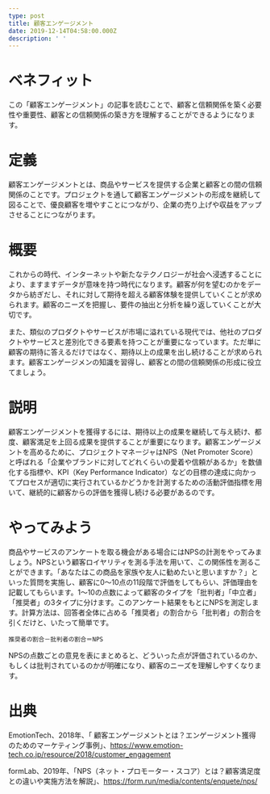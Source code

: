```yaml
---
type: post
title: 顧客エンゲージメント
date: 2019-12-14T04:58:00.000Z
description: ' '
---
```

# ベネフィット

この「顧客エンゲージメント」の記事を読むことで、顧客と信頼関係を築く必要性や重要性、顧客との信頼関係の築き方を理解することができるようになります。

# 定義

顧客エンゲージメントとは、商品やサービスを提供する企業と顧客との間の信頼関係のことです。プロジェクトを通して顧客エンゲージメントの形成を継続して図ることで、優良顧客を増やすことにつながり、企業の売り上げや収益をアップさせることにつながります。

# 概要

これからの時代、インターネットや新たなテクノロジーが社会へ浸透することにより、ますますデータが意味を持つ時代になります。顧客が何を望むのかをデータから紡ぎだし、それに対して期待を超える顧客体験を提供していくことが求められます。顧客のニーズを把握し、要件の抽出と分析を繰り返していくことが大切です。

また、類似のプロダクトやサービスが市場に溢れている現代では、他社のプロダクトやサービスと差別化できる要素を持つことが重要になっています。ただ単に顧客の期待に答えるだけではなく、期待以上の成果を出し続けることが求められます。顧客エンゲージメンの知識を習得し、顧客との間の信頼関係の形成に役立てましょう。

# 説明

顧客エンゲージメントを獲得するには、期待以上の成果を継続して与え続け、都度、顧客満足を上回る成果を提供することが重要になります。顧客エンゲージメントを高めるために、プロジェクトマネージャはNPS（Net Promoter Score）と呼ばれる「企業やブランドに対してどれくらいの愛着や信頼があるか」を数値化する指標や、KPI（Key Performance Indicator）などの目標の達成に向かってプロセスが適切に実行されているかどうかを計測するための活動評価指標を用いて、継続的に顧客からの評価を獲得し続ける必要があるのです。

# やってみよう

商品やサービスのアンケートを取る機会がある場合にはNPSの計測をやってみましょう。NPSという顧客ロイヤリティを測る手法を用いて、この関係性を測ることができます。「あなたはこの商品を家族や友人に勧めたいと思いますか？」といった質問を実施し、顧客に0〜10点の11段階で評価をしてもらい、評価理由を記載してもらいます。1～10の点数によって顧客のタイプを「批判者」「中立者」「推奨者」の3タイプに分けます。このアンケート結果をもとにNPSを測定します。計算方法は、回答者全体に占める「推奨者」の割合から「批判者」の割合を引くだけと、いたって簡単です。

```
推奨者の割合－批判者の割合＝NPS
```

NPSの点数ごとの意見を表にまとめると、どういった点が評価されているのか、もしくは批判されているのかが明確になり、顧客のニーズを理解しやすくなります。

# 出典

EmotionTech、2018年、「 顧客エンゲージメントとは？エンゲージメント獲得のためのマーケティング事例」、https://www.emotion-tech.co.jp/resource/2018/customer_engagement

formLab、2019年、「NPS（ネット・プロモーター・スコア）とは？顧客満足度との違いや実施方法を解説」、https://form.run/media/contents/enquete/nps/
